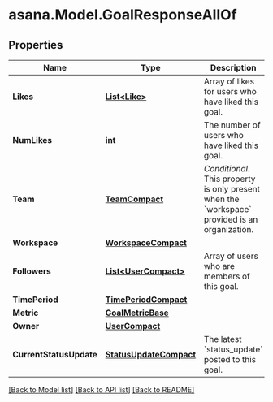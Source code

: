 
# asana.Model.GoalResponseAllOf

## Properties

Name | Type | Description | Notes
------------ | ------------- | ------------- | -------------
**Likes** | [**List&lt;Like&gt;**](Like.md) | Array of likes for users who have liked this goal. | [optional] [readonly] 
**NumLikes** | **int** | The number of users who have liked this goal. | [optional] [readonly] 
**Team** | [**TeamCompact**](TeamCompact.md) | *Conditional*. This property is only present when the &#x60;workspace&#x60; provided is an organization. | [optional] 
**Workspace** | [**WorkspaceCompact**](WorkspaceCompact.md) |  | [optional] 
**Followers** | [**List&lt;UserCompact&gt;**](UserCompact.md) | Array of users who are members of this goal. | [optional] 
**TimePeriod** | [**TimePeriodCompact**](TimePeriodCompact.md) |  | [optional] 
**Metric** | [**GoalMetricBase**](GoalMetricBase.md) |  | [optional] 
**Owner** | [**UserCompact**](UserCompact.md) |  | [optional] 
**CurrentStatusUpdate** | [**StatusUpdateCompact**](StatusUpdateCompact.md) | The latest &#x60;status_update&#x60; posted to this goal. | [optional] 

[[Back to Model list]](../README.md#documentation-for-models)
[[Back to API list]](../README.md#documentation-for-api-endpoints)
[[Back to README]](../README.md)

